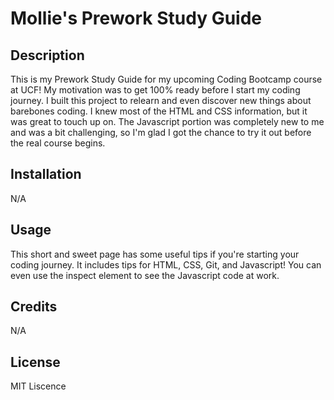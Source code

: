  # Mollie's Prework Study Guide

## Description

This is my Prework Study Guide for my upcoming Coding Bootcamp course at UCF! My motivation was to get 100% ready before I start
my coding journey. I built this project to relearn and even discover new things about barebones coding. I knew most of the HTML and CSS
information, but it was great to touch up on. The Javascript portion was completely new to me and was a bit challenging, so I'm glad I got the chance to try it out before the real course begins.

## Installation

N/A

## Usage

This short and sweet page has some useful tips if you're starting your coding journey. It includes tips for HTML, CSS, Git, and Javascript! You can even use the inspect element to see the Javascript code at work.

## Credits

N/A

## License

MIT Liscence
